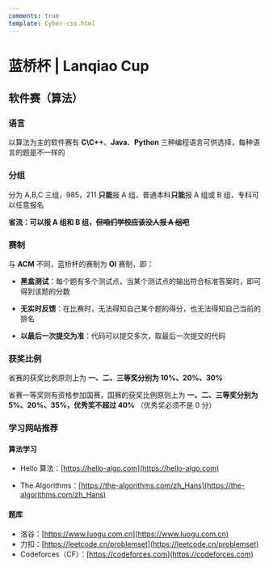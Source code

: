 ```yaml
---
comments: true
template: Cyber-css.html
---
```

<!-- 这个是大G哥瞎写的 -->
<!-- 大G哥牛逼 -->
<!-- 大G哥牛逼 -->
<!-- 大G哥牛逼 -->
<!-- 大G哥牛逼 -->
<!-- 大G哥牛逼 -->
<!-- 大G哥牛逼 -->
<!-- 大G哥牛逼 -->
<!-- 大G哥牛逼 -->
<!-- 大G哥牛逼 -->
<!-- 大G哥牛逼 -->
<!-- 大G哥牛逼 -->
<!-- 大G哥牛逼 -->
<!-- 大G哥牛逼 -->
<!-- 大G哥牛逼 -->
<!-- 大G哥牛逼 -->
<!-- 大G哥牛逼 -->
<!-- 大G哥牛逼 -->
<!-- 大G哥牛逼 -->
<!-- 大G哥牛逼 -->
<!-- 大G哥牛逼 -->
<!-- 大G哥牛逼 -->
<!-- 大G哥牛逼 -->
<!-- 大G哥牛逼 -->
<!-- 大G哥牛逼 -->
<!-- 大G哥牛逼 -->
<!-- 大G哥牛逼 -->
<!-- 大G哥牛逼 -->
<!-- 大G哥牛逼 -->
<!-- 大G哥牛逼 -->
<!-- 大G哥牛逼 -->
<!-- 大G哥牛逼 -->
<!-- 大G哥牛逼 -->
<!-- 大G哥牛逼 -->
<!-- 大G哥牛逼 -->
<!-- 大G哥牛逼 -->
<!-- 大G哥牛逼 -->
<!-- 大G哥牛逼 -->
<!-- 大G哥牛逼 -->
<!-- 大G哥牛逼 -->
<!-- 大G哥牛逼 -->
<!-- 大G哥牛逼 -->
<!-- 大G哥牛逼 -->
<!-- 大G哥牛逼 -->
<!-- 大G哥牛逼 -->
<!-- 大G哥牛逼 -->
<!-- 大G哥牛逼 -->
<!-- 大G哥牛逼 -->
<!-- 大G哥牛逼 -->
<!-- 大G哥牛逼 -->
<!-- 大G哥牛逼 -->
<!-- 大G哥牛逼 -->
<!-- 大G哥牛逼 -->
<!-- 大G哥牛逼 -->
<!-- 大G哥牛逼都是假的，只有硕神牛逼 -->
<!-- 大G哥牛逼 -->
<!-- 大G哥牛逼 -->
<!-- 大G哥牛逼 -->
<!-- 大G哥牛逼 -->
<!-- 大G哥牛逼 -->
<!-- 大G哥牛逼 -->
<!-- 大G哥牛逼 -->
<!-- 大G哥牛逼 -->
<!-- 大G哥牛逼 -->
<!-- 大G哥牛逼 -->
<!-- 大G哥牛逼 -->
<!-- 大G哥牛逼 -->
<!-- 大G哥牛逼 -->
<!-- 大G哥牛逼 -->
<!-- 大G哥牛逼 -->
<!-- 大G哥牛逼 -->
<!-- 大G哥牛逼 -->
<!-- 大G哥牛逼 -->
<!-- 大G哥牛逼 -->
<!-- 大G哥牛逼 -->
<!-- 大G哥牛逼 -->
<!-- 大G哥牛逼 -->
<!-- 大G哥牛逼 -->
<!-- 大G哥牛逼 -->
<!-- 大G哥牛逼 -->
<!-- 大G哥牛逼 -->
# 蓝桥杯 | Lanqiao Cup

## 软件赛（算法）

### 语言

以算法为主的软件赛有 **C\C++**、**Java**、**Python** 三种编程语言可供选择，每种语言的题是不一样的

### 分组

分为 A,B,C 三组，985，211 **只能**报 A 组，普通本科**只能**报 A 组或 B 组，专科可以任意报名

**省流：可以报 A 组和 B 组，~~但咱们学校应该没人报 A 组吧~~**

### 赛制

与 **ACM** 不同，蓝桥杯的赛制为 **OI** 赛制，即：

- **黑盒测试**：每个题有多个测试点，当某个测试点的输出符合标准答案时，即可得到该题的分数

- **无实时反馈**：在比赛时，无法得知自己某个题的得分，也无法得知自己当前的排名

- **以最后一次提交为准**：代码可以提交多次，取最后一次提交的代码

### 获奖比例

省赛的获奖比例原则上为 **一、二、三等奖分别为 10%、20%、30%**

省赛一等奖则有资格参加国赛，国赛的获奖比例原则上为 **一、二、三等奖分别为 5%、20%、35%，优秀奖不超过 40%** （优秀奖必须不是 0 分）

### 学习网站推荐

#### 算法学习

- Hello 算法：[https://hello-algo.com](https://hello-algo.com)

- The Algorithms：[https://the-algorithms.com/zh_Hans](https://the-algorithms.com/zh_Hans)

#### 题库

- 洛谷：[https://www.luogu.com.cn](https://www.luogu.com.cn)
- 力扣：[https://leetcode.cn/problemset](https://leetcode.cn/problemset)
- Codeforces（CF）：[https://codeforces.com](https://codeforces.com)
